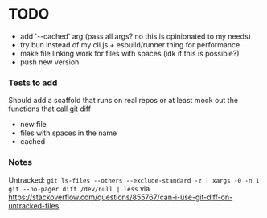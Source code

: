# TODO

- add '--cached' arg (pass all args? no this is opinionated to my needs)
- try bun instead of my cli.js + esbuild/runner thing for performance
- make file linking work for files with spaces (idk if this is possible?)
- push new version

### Tests to add

Should add a scaffold that runs on real repos or at least mock out the functions that call git diff

- new file
- files with spaces in the name
- cached

### Notes

Untracked: `git ls-files --others --exclude-standard -z | xargs -0 -n 1 git --no-pager diff /dev/null | less` via https://stackoverflow.com/questions/855767/can-i-use-git-diff-on-untracked-files
